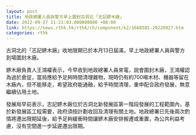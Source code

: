 ```yaml
---
layout: post
title: 地政總署人員與警方早上圍封古洞北「志記鎅木廠」
date: 2022-09-27 11:21:03.000000000 +08:00
link: https://news.rthk.hk/rthk/ch/component/k2/1668585-20220927.htm
categories: rthk
---
```


古洞北的「志記鎅木廠」收地限期已於本月13日屆滿，早上地政總署人員與警方到場圍封木廠。

鎅木廠負責人王鴻權表示，今早收到地政總署人員來電，說會圍封木廠，王鴻權認為過於倉促，當局應給予足夠時間清理雜物，現時仍有約700噸木材、機器等留在木廠內，但不能移走，希望政府能通融，給予時間清理，重申配合政府發展，無意繼續佔用土地。

發展局早前表示，志記鎅木廠位於古洞北新發展區第一階段發展的工程範圍內，基於新發展區工程需要，政府須按計劃收回及清理有關土地。地政總署已先後兩次酌情將遷出限期延後，給予足夠緩衝時間讓鎅木廠安排搬遷或重置，為公共利益考慮，沒有空間進一步延遲遷出限期。
